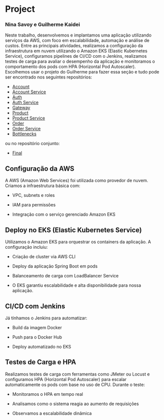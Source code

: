 # Project

### Nina Savoy e Guilherme Kaidei

Neste trabalho, desenvolvemos e implantamos uma aplicação utilizando serviços da AWS, com foco em escalabilidade, automação e análise de custos. Entre as principais atividades, realizamos a configuração da infraestrutura em nuvem utilizando o Amazon EKS (Elastic Kubernetes Service), configuramos pipelines de CI/CD com o Jenkins, realizamos testes de carga para avaliar o desempenho da aplicação e monitoramos o comportamento dos pods com HPA (Horizontal Pod Autoscaler). Escolhemos usar o projeto do Guilherme para fazer essa seção e tudo pode ser encontrado nos seguintes repositórios:

- [Account](https://github.com/guikaidei/microservicos-account)
- [Account Service](https://github.com/guikaidei/microservicos-account-service)
- [Auth](https://github.com/guikaidei/microservicos-auth)
- [Auth Service](https://github.com/guikaidei/microservicos-auth-service)
- [Gateway](https://github.com/guikaidei/microservicos-gateway-service)
- [Product](https://github.com/guikaidei/microservicos-product)
- [Product Service](https://github.com/guikaidei/microservicos-product-service)
- [Order](https://github.com/guikaidei/microservicos-order)
- [Order Service](https://github.com/guikaidei/microservicos-order-service)
- [Bottlenecks](https://github.com/guikaidei/microservicos-bottleneck)

ou no repositório conjunto:
- [Final](https://github.com/guikaidei/projeto-pmda-final)

## Configuração da AWS

A AWS (Amazon Web Services) foi utilizada como provedor de nuvem. Criamos a infraestrutura básica com:

- VPC, subnets e roles

- IAM para permissões

- Integração com o serviço gerenciado Amazon EKS

## Deploy no EKS (Elastic Kubernetes Service)

Utilizamos o Amazon EKS para orquestrar os containers da aplicação. A configuração incluiu:

- Criação de cluster via AWS CLI

- Deploy da aplicação Spring Boot em pods

- Balanceamento de carga com LoadBalancer Service

- O EKS garantiu escalabilidade e alta disponibilidade para nossa aplicação.

## CI/CD com Jenkins

Já tínhamos o Jenkins para automatizar:

- Build da imagem Docker

- Push para o Docker Hub

- Deploy automatizado no EKS

## Testes de Carga e HPA

Realizamos testes de carga com ferramentas como JMeter ou Locust e configuramos HPA (Horizontal Pod Autoscaler) para escalar automaticamente os pods com base no uso de CPU. Durante o teste:

- Monitoramos o HPA em tempo real

- Analisamos como o sistema reagia ao aumento de requisições

- Observamos a escalabilidade dinâmica